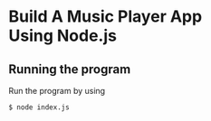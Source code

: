 # Build A Music Player App Using Node.js



## Running the program

Run the program by using

```shell
$ node index.js
